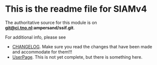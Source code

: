 # This is the readme file for SIAMv4

The authoritative source for this module is on **git@ci.tno.nl:ampersand/ssif.git**.

For additional info, please see

- [CHANGELOG](_CHANGELOG.md). Make sure you read the changes that have been made and accommodate for them!!!
- [UserPage](_USE.md). This is not yet complete, but there is something here.

